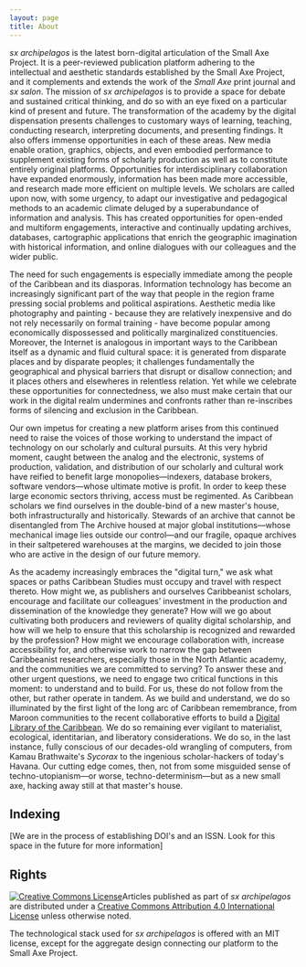 ```yaml
---
layout: page
title: About
---
```


*sx archipelagos* is the latest born-digital articulation of the Small Axe Project. It is a peer-reviewed publication platform adhering to the intellectual and aesthetic standards established by the Small Axe Project, and it complements and extends the work of the *Small Axe* print journal and *sx salon*. The mission of *sx archipelagos* is to provide a space for debate and sustained critical thinking, and do so with an eye fixed on a particular kind of present and future. The transformation of the academy by the digital dispensation presents challenges to customary ways of learning, teaching, conducting research, interpreting documents, and presenting findings. It also offers immense opportunities in each of these areas. New media enable oration, graphics, objects, and even embodied performance to supplement existing forms of scholarly production as well as to constitute entirely original platforms. Opportunities for interdisciplinary collaboration have expanded enormously, information has been made more accessible, and research made more efficient on multiple levels. We scholars are called upon now, with some urgency, to adapt our investigative and pedagogical methods to an academic climate deluged by a superabundance of information and analysis. This has created opportunities for open-ended and multiform engagements, interactive and continually updating archives, databases, cartographic applications that enrich the geographic imagination with historical information, and online dialogues with our colleagues and the wider public.
 
The need for such engagements is especially immediate among the people of the Caribbean and its diasporas. Information technology has become an increasingly significant part of the way that people in the region frame pressing social problems and political aspirations. Aesthetic media like photography and painting - because they are relatively inexpensive and do not rely necessarily on formal training - have become popular among economically dispossessed and politically marginalized constituencies. Moreover, the Internet is analogous in important ways to the Caribbean itself as a dynamic and fluid cultural space: it is generated from disparate places and by disparate peoples; it challenges fundamentally the geographical and physical barriers that disrupt or disallow connection; and it places others and elsewheres in relentless relation. Yet while we celebrate these opportunities for connectedness, we also must make certain that our work in the digital realm undermines and confronts rather than re-inscribes forms of silencing and exclusion in the Caribbean.

Our own impetus for creating a new platform arises from this continued need to raise the voices of those working to understand the impact of technology on our scholarly and cultural pursuits. At this very hybrid moment, caught between the analog and the electronic, systems of production, validation, and distribution of our scholarly and cultural work have reified to benefit large monopolies—indexers, database brokers, software vendors—whose ultimate motive is profit. In order to keep these large economic sectors thriving, access must be regimented. As Caribbean scholars we find ourselves in the double-bind of a new master's house, both infrastructurally and historically. Stewards of an archive that cannot be disentangled from The Archive housed at major global institutions—whose mechanical image lies outside our control—and our fragile, opaque archives in their saltpetered warehouses at the margins, we decided to join those who are active in the design of our future memory.

As the academy increasingly embraces the "digital turn," we ask what spaces or paths Caribbean Studies must occupy and travel with respect thereto. How might we, as publishers and ourselves Caribbeanist scholars, encourage and facilitate our colleagues’ investment in the production and dissemination of the knowledge they generate? How will we go about cultivating both producers and reviewers of quality digital scholarship, and how will we help to ensure that this scholarship is recognized and rewarded by the profession? How might we encourage collaboration with, increase accessibility for, and otherwise work to narrow the gap between Caribbeanist researchers, especially those in the North Atlantic academy, and the communities we are committed to serving? To answer these and other urgent questions, we need to engage two critical functions in this moment: to understand and to build. For us, these do not follow from the other, but rather operate in tandem. As we build and understand, we do so illuminated by the first light of the long arc of Caribbean remembrance, from Maroon communities to the recent collaborative efforts to build a [Digital Library of the Caribbean](http://www.dloc.com/). We do so remaining ever vigilant to materialist, ecological, identitarian, and liberatory considerations. We do so, in the last instance, fully conscious of our decades-old wrangling of computers, from Kamau Brathwaite's *Sycorax* to the ingenious scholar-hackers of today's Havana. Our cutting edge comes, then, not from some misguided sense of techno-utopianism—or worse, techno-determinism—but as a new small axe, hacking away still at that master's house.

## Indexing

[We are in the process of establishing DOI's and an ISSN. Look for this space in the future for more information]


## Rights

<a rel="license" href="http://creativecommons.org/licenses/by/4.0/"><img alt="Creative Commons License" style="border-width:0" src="https://i.creativecommons.org/l/by/4.0/88x31.png" /></a>Articles published as part of <em>sx archipelagos</em> are distributed under a <a rel="license" href="http://creativecommons.org/licenses/by/4.0/">Creative Commons Attribution 4.0 International License</a> unless otherwise noted.

The technological stack used for *sx archipelagos* is offered with an MIT license, except for the aggregate design connecting our platform to the Small Axe Project.